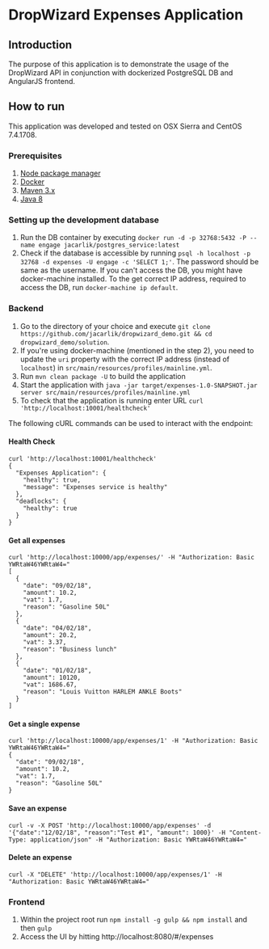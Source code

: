 # DropWizard Expenses Application

Introduction
---

The purpose of this application is to demonstrate the usage of the DropWizard API in conjunction with dockerized 
PostgreSQL DB and AngularJS frontend.

How to run
---

This application was developed and tested on OSX Sierra and CentOS 7.4.1708.

### Prerequisites
1. [Node package manager](https://docs.npmjs.com/getting-started/installing-node)
2. [Docker](https://docs.docker.com/install/)
3. [Maven 3.x](https://maven.apache.org/install.html)
4. [Java 8](https://docs.oracle.com/javase/8/docs/technotes/guides/install/install_overview.html)

### Setting up the development database

1. Run the DB container by executing  `docker run -d -p 32768:5432 -P --name engage jacarlik/postgres_service:latest`
2. Check if the database is accessible by running `psql -h localhost -p 32768 -d expenses -U engage -c 'SELECT 1;'`. 
The password should be same as the username. If you can't access the DB, you might have docker-machine installed.
To the get correct IP address, required to access the DB, run `docker-machine ip default`.
 
### Backend

1. Go to the directory of your choice and execute `git clone https://github.com/jacarlik/dropwizard_demo.git && cd dropwizard_demo/solution`.
2. If you're using docker-machine (mentioned in the step 2), you need to update the `uri` property with the correct IP address (instead of `localhost`) in `src/main/resources/profiles/mainline.yml`.
3. Run `mvn clean package -U` to build the application
4. Start the application with `java -jar target/expenses-1.0-SNAPSHOT.jar server src/main/resources/profiles/mainline.yml`
5. To check that the application is running enter URL `curl 'http://localhost:10001/healthcheck'`

The following cURL commands can be used to interact with the endpoint:

#### Health Check

    curl 'http://localhost:10001/healthcheck'
    {
      "Expenses Application": {
        "healthy": true,
        "message": "Expenses service is healthy"
      },
      "deadlocks": {
        "healthy": true
      }
    }
  
#### Get all expenses

    curl 'http://localhost:10000/app/expenses/' -H "Authorization: Basic YWRtaW46YWRtaW4="
    [
      {
        "date": "09/02/18",
        "amount": 10.2,
        "vat": 1.7,
        "reason": "Gasoline 50L"
      },
      {
        "date": "04/02/18",
        "amount": 20.2,
        "vat": 3.37,
        "reason": "Business lunch"
      },
      {
        "date": "01/02/18",
        "amount": 10120,
        "vat": 1686.67,
        "reason": "Louis Vuitton HARLEM ANKLE Boots"
      }
    ]
#### Get a single expense
    curl 'http://localhost:10000/app/expenses/1' -H "Authorization: Basic YWRtaW46YWRtaW4="
    {
      "date": "09/02/18",
      "amount": 10.2,
      "vat": 1.7,
      "reason": "Gasoline 50L"
    }
#### Save an expense

    curl -v -X POST 'http://localhost:10000/app/expenses' -d '{"date":"12/02/18", "reason":"Test #1", "amount": 1000}' -H "Content-Type: application/json" -H "Authorization: Basic YWRtaW46YWRtaW4="

#### Delete an expense
    curl -X "DELETE" 'http://localhost:10000/app/expenses/1' -H "Authorization: Basic YWRtaW46YWRtaW4="

### Frontend
1. Within the project root run `npm install -g gulp && npm install` and then `gulp`
2. Access the UI by hitting http://localhost:8080/#/expenses
